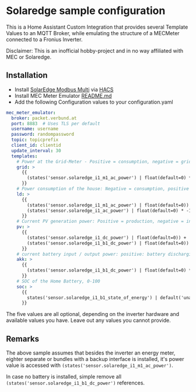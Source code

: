 # Solaredge sample configuration

This is a Home Assistant Custom Integration that provides several Template Values to an MQTT Broker, while emulating the structure of a MECMeter connected to a Fronius Inverter.

Disclaimer: This is an inofficial hobby-project and in no way affiliated with MEC or Solaredge.

## Installation

- Install [SolarEdge Modbus Multi](https://github.com/WillCodeForCats/solaredge-modbus-multi) via [HACS](https://www.hacs.xyz/)
- Install MEC Meter Emulator [README.md](../README.md)
- Add the following Configuration values to your configuration.yaml
  
```yaml
mec_meter_emulator:
  broker: packet.verbund.at
  port: 8883  # Uses TLS per default
  username: username
  password: randompassword
  topic: topicprefix
  client_id: clientid
  update_interval: 30
  templates:
    # Power at the Grid-Meter - Positive = consumption, negative = grid feed in
    grid: >
      {{
        (states('sensor.solaredge_i1_m1_ac_power') | float(default=0) * -1 )
      }}
    # Power consumption of the house: Negative = consumption, positive = invalid
    ld: >
      {{
        (states('sensor.solaredge_i1_m1_ac_power') | float(default=0)) +
        (states('sensor.solaredge_i1_ac_power') | float(default=0) * -1 )
      }}
    # Current PV generation power: Positive = production, negative = invalid
    pv: >
      {{
        (states('sensor.solaredge_i1_dc_power') | float(default=0)) +
        (states('sensor.solaredge_i1_b1_dc_power') | float(default=0))
      }}
    # current battery input / output power: positive: battery discharging, negative: battery charging
    akk: >
      {{
        (states('sensor.solaredge_i1_b1_dc_power') | float(default=0) * -1 )
      }}
    # SOC of the Home Battery, 0-100
    soc: >
      {{
        states('sensor.solaredge_i1_b1_state_of_energy') | default('unavailable')
      }}
```

The five values are all optional, depending on the inverter hardware and available values you have. Leave out any values you cannot provide.

## Remarks

The above sample assumes that besides the inverter an energy meter, eighter separate or bundles with a backup interface is installed, it's power value is accessed with `(states('sensor.solaredge_i1_m1_ac_power')`.

In case no battery is installed, simple remove all `(states('sensor.solaredge_i1_b1_dc_power')` references.
